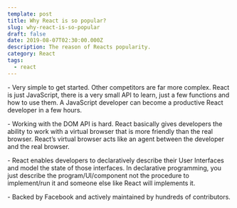 ```yaml
---
template: post
title: Why React is so popular?
slug: why-react-is-so-popular
draft: false
date: 2019-08-07T02:30:00.000Z
description: The reason of Reacts popularity.
category: React
tags:
  - react
---
```

\- Very simple to get started. Other competitors are far more complex. React is just JavaScript, there is a very small API to learn, just a few functions and how to use them. A JavaScript developer can become a productive React developer in a few hours.

\- Working with the DOM API is hard. React basically gives developers the ability to work with a virtual browser that is more friendly than the real browser. React’s virtual browser acts like an agent between the developer and the real browser.

\- React enables developers to declaratively describe their User Interfaces and model the state of those interfaces. In declarative programming, you just describe the program/UI/component not the procedure to implement/run it and someone else like React will implements it.

\- Backed by Facebook and actively maintained by hundreds of contributors.

